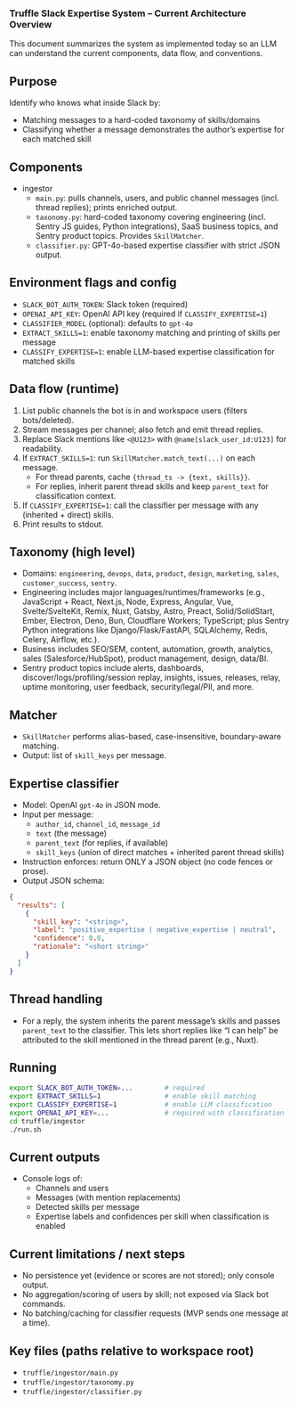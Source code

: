 ### Truffle Slack Expertise System – Current Architecture Overview

This document summarizes the system as implemented today so an LLM can understand the current components, data flow, and conventions.

## Purpose
Identify who knows what inside Slack by:
- Matching messages to a hard-coded taxonomy of skills/domains
- Classifying whether a message demonstrates the author’s expertise for each matched skill

## Components
- ingestor
  - `main.py`: pulls channels, users, and public channel messages (incl. thread replies); prints enriched output.
  - `taxonomy.py`: hard-coded taxonomy covering engineering (incl. Sentry JS guides, Python integrations), SaaS business topics, and Sentry product topics. Provides `SkillMatcher`.
  - `classifier.py`: GPT-4o-based expertise classifier with strict JSON output.

## Environment flags and config
- `SLACK_BOT_AUTH_TOKEN`: Slack token (required)
- `OPENAI_API_KEY`: OpenAI API key (required if `CLASSIFY_EXPERTISE=1`)
- `CLASSIFIER_MODEL` (optional): defaults to `gpt-4o`
- `EXTRACT_SKILLS=1`: enable taxonomy matching and printing of skills per message
- `CLASSIFY_EXPERTISE=1`: enable LLM-based expertise classification for matched skills

## Data flow (runtime)
1. List public channels the bot is in and workspace users (filters bots/deleted).
2. Stream messages per channel; also fetch and emit thread replies.
3. Replace Slack mentions like `<@U123>` with `@name[slack_user_id:U123]` for readability.
4. If `EXTRACT_SKILLS=1`: run `SkillMatcher.match_text(...)` on each message.
   - For thread parents, cache `{thread_ts -> {text, skills}}`.
   - For replies, inherit parent thread skills and keep `parent_text` for classification context.
5. If `CLASSIFY_EXPERTISE=1`: call the classifier per message with any (inherited + direct) skills.
6. Print results to stdout.

## Taxonomy (high level)
- Domains: `engineering`, `devops`, `data`, `product`, `design`, `marketing`, `sales`, `customer_success`, `sentry`.
- Engineering includes major languages/runtimes/frameworks (e.g., JavaScript + React, Next.js, Node, Express, Angular, Vue, Svelte/SvelteKit, Remix, Nuxt, Gatsby, Astro, Preact, Solid/SolidStart, Ember, Electron, Deno, Bun, Cloudflare Workers; TypeScript; plus Sentry Python integrations like Django/Flask/FastAPI, SQLAlchemy, Redis, Celery, Airflow, etc.).
- Business includes SEO/SEM, content, automation, growth, analytics, sales (Salesforce/HubSpot), product management, design, data/BI.
- Sentry product topics include alerts, dashboards, discover/logs/profiling/session replay, insights, issues, releases, relay, uptime monitoring, user feedback, security/legal/PII, and more.

## Matcher
- `SkillMatcher` performs alias-based, case-insensitive, boundary-aware matching.
- Output: list of `skill_keys` per message.

## Expertise classifier
- Model: OpenAI `gpt-4o` in JSON mode.
- Input per message:
  - `author_id`, `channel_id`, `message_id`
  - `text` (the message)
  - `parent_text` (for replies, if available)
  - `skill_keys` (union of direct matches + inherited parent thread skills)
- Instruction enforces: return ONLY a JSON object (no code fences or prose).
- Output JSON schema:
```json
{
  "results": [
    {
      "skill_key": "<string>",
      "label": "positive_expertise | negative_expertise | neutral",
      "confidence": 0.0,
      "rationale": "<short string>"
    }
  ]
}
```

## Thread handling
- For a reply, the system inherits the parent message’s skills and passes `parent_text` to the classifier. This lets short replies like “I can help” be attributed to the skill mentioned in the thread parent (e.g., Nuxt).

## Running
```bash
export SLACK_BOT_AUTH_TOKEN=...        # required
export EXTRACT_SKILLS=1                # enable skill matching
export CLASSIFY_EXPERTISE=1            # enable LLM classification
export OPENAI_API_KEY=...              # required with classification
cd truffle/ingestor
./run.sh
```

## Current outputs
- Console logs of:
  - Channels and users
  - Messages (with mention replacements)
  - Detected skills per message
  - Expertise labels and confidences per skill when classification is enabled

## Current limitations / next steps
- No persistence yet (evidence or scores are not stored); only console output.
- No aggregation/scoring of users by skill; not exposed via Slack bot commands.
- No batching/caching for classifier requests (MVP sends one message at a time).

## Key files (paths relative to workspace root)
- `truffle/ingestor/main.py`
- `truffle/ingestor/taxonomy.py`
- `truffle/ingestor/classifier.py`
